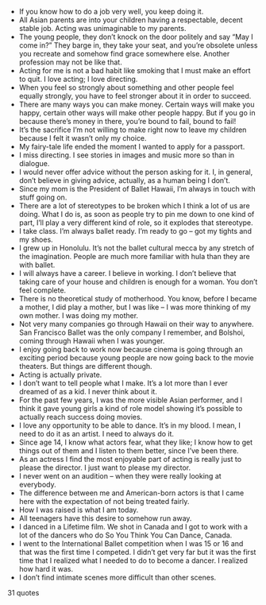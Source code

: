  - If you know how to do a job very well, you keep doing it.
 - All Asian parents are into your children having a respectable, decent stable job. Acting was unimaginable to my parents.
 - The young people, they don’t knock on the door politely and say “May I come in?” They barge in, they take your seat, and you’re obsolete unless you recreate and somehow find grace somewhere else. Another profession may not be like that.
 - Acting for me is not a bad habit like smoking that I must make an effort to quit. I love acting; I love directing.
 - When you feel so strongly about something and other people feel equally strongly, you have to feel stronger about it in order to succeed.
 - There are many ways you can make money. Certain ways will make you happy, certain other ways will make other people happy. But if you go in because there’s money in there, you’re bound to fail, bound to fail!
 - It’s the sacrifice I’m not willing to make right now to leave my children because I felt it wasn’t only my choice.
 - My fairy-tale life ended the moment I wanted to apply for a passport.
 - I miss directing. I see stories in images and music more so than in dialogue.
 - I would never offer advice without the person asking for it. I, in general, don’t believe in giving advice, actually, as a human being I don’t.
 - Since my mom is the President of Ballet Hawaii, I’m always in touch with stuff going on.
 - There are a lot of stereotypes to be broken which I think a lot of us are doing. What I do is, as soon as people try to pin me down to one kind of part, I’ll play a very different kind of role, so it explodes that stereotype.
 - I take class. I’m always ballet ready. I’m ready to go – got my tights and my shoes.
 - I grew up in Honolulu. It’s not the ballet cultural mecca by any stretch of the imagination. People are much more familiar with hula than they are with ballet.
 - I will always have a career. I believe in working. I don’t believe that taking care of your house and children is enough for a woman. You don’t feel complete.
 - There is no theoretical study of motherhood. You know, before I became a mother, I did play a mother, but I was like – I was more thinking of my own mother. I was doing my mother.
 - Not very many companies go through Hawaii on their way to anywhere. San Francisco Ballet was the only company I remember, and Bolshoi, coming through Hawaii when I was younger.
 - I enjoy going back to work now because cinema is going through an exciting period because young people are now going back to the movie theaters. But things are different though.
 - Acting is actually private.
 - I don’t want to tell people what I make. It’s a lot more than I ever dreamed of as a kid. I never think about it.
 - For the past few years, I was the more visible Asian performer, and I think it gave young girls a kind of role model showing it’s possible to actually reach success doing movies.
 - I love any opportunity to be able to dance. It’s in my blood. I mean, I need to do it as an artist. I need to always do it.
 - Since age 14, I know what actors fear, what they like; I know how to get things out of them and I listen to them better, since I’ve been there.
 - As an actress I find the most enjoyable part of acting is really just to please the director. I just want to please my director.
 - I never went on an audition – when they were really looking at everybody.
 - The difference between me and American-born actors is that I came here with the expectation of not being treated fairly.
 - How I was raised is what I am today.
 - All teenagers have this desire to somehow run away.
 - I danced in a Lifetime film. We shot in Canada and I got to work with a lot of the dancers who do So You Think You Can Dance, Canada.
 - I went to the International Ballet competition when I was 15 or 16 and that was the first time I competed. I didn’t get very far but it was the first time that I realized what I needed to do to become a dancer. I realized how hard it was.
 - I don’t find intimate scenes more difficult than other scenes.

31 quotes
